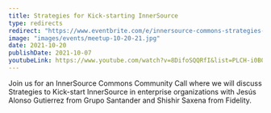 ```yaml
---
title: Strategies for Kick-starting InnerSource
type: redirects
redirect: "https://www.eventbrite.com/e/innersource-commons-strategies-for-kick-starting-innersource-tickets-184945435777"
image: "images/events/meetup-10-20-21.jpg"
date: 2021-10-20
publishDate: 2021-10-07
youtubeLink: https://www.youtube.com/watch?v=8DifoSQQRfI&list=PLCH-i0B0otNR90HDn8D9PsnQNE1r3JiUE
---
```


Join us for an InnerSource Commons Community Call where we will discuss Strategies to Kick-start InnerSource in enterprise organizations with Jesús Alonso Gutierrez from Grupo Santander and Shishir Saxena from Fidelity.
